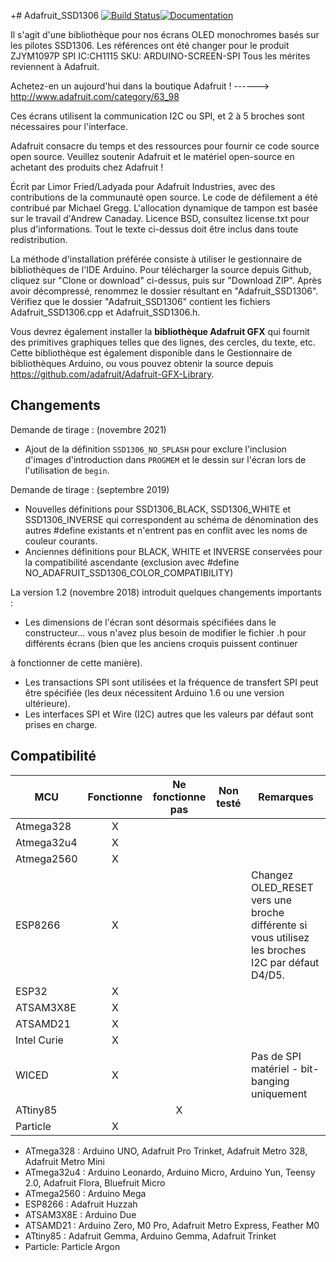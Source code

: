 +# Adafruit_SSD1306 [![Build Status](https://github.com/adafruit/Adafruit_SSD1306/workflows/Arduino%20Library%20CI/badge.svg)](https://github.com/adafruit/Adafruit_SSD1306/actions)[![Documentation](https://github.com/adafruit/ci-arduino/blob/master/assets/doxygen_badge.svg)](http://adafruit.github.io/Adafruit_SSD1306/html/index.html)

Il s'agit d'une bibliothèque pour nos écrans OLED monochromes basés sur les pilotes SSD1306. Les références ont été changer pour le produit ZJYM1097P SPI IC:CH1115 SKU: ARDUINO-SCREEN-SPI Tous les mérites reviennent à Adafruit.

Achetez-en un aujourd'hui dans la boutique Adafruit !
------> http://www.adafruit.com/category/63_98

Ces écrans utilisent la communication I2C ou SPI, et 2 à 5 broches sont nécessaires pour l'interface.

Adafruit consacre du temps et des ressources pour fournir ce code source open source. Veuillez soutenir Adafruit et le matériel open-source en achetant des produits chez Adafruit !

Écrit par Limor Fried/Ladyada pour Adafruit Industries, avec des contributions de la communauté open source. Le code de défilement a été contribué par Michael Gregg. L'allocation dynamique de tampon est basée sur le travail d'Andrew Canaday.
Licence BSD, consultez license.txt pour plus d'informations. Tout le texte ci-dessus doit être inclus dans toute redistribution.

La méthode d'installation préférée consiste à utiliser le gestionnaire de bibliothèques de l'IDE Arduino. Pour télécharger la source depuis Github, cliquez sur "Clone or download" ci-dessus, puis sur "Download ZIP". Après avoir décompressé, renommez le dossier résultant en "Adafruit_SSD1306". Vérifiez que le dossier "Adafruit_SSD1306" contient les fichiers Adafruit_SSD1306.cpp et Adafruit_SSD1306.h.

Vous devrez également installer la **bibliothèque Adafruit GFX** qui fournit des primitives graphiques telles que des lignes, des cercles, du texte, etc. Cette bibliothèque est également disponible dans le Gestionnaire de bibliothèques Arduino, ou vous pouvez obtenir la source depuis https://github.com/adafruit/Adafruit-GFX-Library.

## Changements
Demande de tirage :
   (novembre 2021)
   * Ajout de la définition `SSD1306_NO_SPLASH` pour exclure l'inclusion d'images d'introduction dans `PROGMEM` et le dessin sur l'écran lors de l'utilisation de `begin`.

Demande de tirage :
   (septembre 2019)
   * Nouvelles définitions pour SSD1306_BLACK, SSD1306_WHITE et SSD1306_INVERSE qui correspondent au schéma de dénomination des autres #define existants et n'entrent pas en conflit avec les noms de couleur courants.
   * Anciennes définitions pour BLACK, WHITE et INVERSE conservées pour la compatibilité ascendante (exclusion avec #define NO_ADAFRUIT_SSD1306_COLOR_COMPATIBILITY)

La version 1.2 (novembre 2018) introduit quelques changements importants :

  * Les dimensions de l'écran sont désormais spécifiées dans le constructeur... vous n'avez plus besoin de modifier le fichier .h pour différents écrans (bien que les anciens croquis puissent continuer

 à fonctionner de cette manière).
  * Les transactions SPI sont utilisées et la fréquence de transfert SPI peut être spécifiée (les deux nécessitent Arduino 1.6 ou une version ultérieure).
  * Les interfaces SPI et Wire (I2C) autres que les valeurs par défaut sont prises en charge.

<!-- START COMPATIBILITY TABLE -->

## Compatibilité

MCU         |Fonctionne|Ne fonctionne pas|Non testé|Remarques
------------|:----------:|:----------:|:--------:|-----
Atmega328   |      X     |            |          |
Atmega32u4  |      X     |            |          |
Atmega2560  |      X     |            |          |
ESP8266     |      X     |            |          | Changez OLED_RESET vers une broche différente si vous utilisez les broches I2C par défaut D4/D5.
ESP32       |      X     |            |          |
ATSAM3X8E   |      X     |            |          |
ATSAMD21    |      X     |            |          |
Intel Curie |      X     |            |          |
WICED       |      X     |            |          | Pas de SPI matériel - bit-banging uniquement
ATtiny85    |            |      X     |          |
Particle    |      X     |            |          |

  * ATmega328 : Arduino UNO, Adafruit Pro Trinket, Adafruit Metro 328, Adafruit Metro Mini
  * ATmega32u4 : Arduino Leonardo, Arduino Micro, Arduino Yun, Teensy 2.0, Adafruit Flora, Bluefruit Micro
  * ATmega2560 : Arduino Mega
  * ESP8266 : Adafruit Huzzah
  * ATSAM3X8E : Arduino Due
  * ATSAMD21 : Arduino Zero, M0 Pro, Adafruit Metro Express, Feather M0
  * ATtiny85 : Adafruit Gemma, Arduino Gemma, Adafruit Trinket
  * Particle: Particle Argon

<!-- END COMPATIBILITY TABLE -->